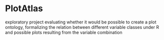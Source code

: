 PlotAtlas
=========

exploratory project evaluating whether it would be possible to create a plot ontology, formalizing the relation between different variable classes under R and possible plots resulting from the variable combination 